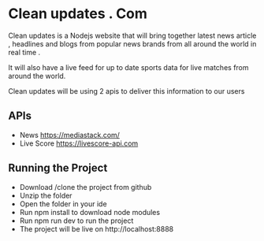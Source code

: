 # Clean updates . Com

Clean updates is a Nodejs website that will bring together latest news article , headlines  and blogs from popular news brands from all around the world in real time .

It will also have a live feed for up to date sports data for live matches from around the world.

Clean updates will be using 2 apis to deliver this information to our users

## APIs
- News https://mediastack.com/
- Live Score https://livescore-api.com

## Running the Project

- Download /clone the project from github
- Unzip the folder
- Open the folder in your ide
- Run npm install to download node modules
- Run npm run dev to run the project
- The project will be live on http://localhost:8888


